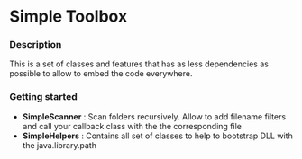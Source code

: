 Simple Toolbox
=================
### Description
This is a set of classes and features that has as less dependencies as possible to allow to embed the code everywhere.
### Getting started
* **SimpleScanner** : Scan folders recursively. Allow to add filename filters and call your callback class with the the corresponding file 
* **SimpleHelpers** : Contains all set of classes to help to bootstrap DLL with the java.library.path
